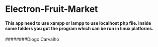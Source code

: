# Electron-Fruit-Market

#### This app need to use xampp or lampp to use localhost php file. Inside some folders you got the program which can be run in linux platforms.
########Diogo Carvalho


